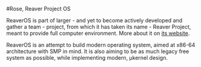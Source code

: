 #Rose, Reaver Project OS

ReaverOS is part of larger - and yet to become actively developed and gather a team - project,
from which it has taken its name - Reaver Project, meant to provide full computer environment.
More about it on [its website](http://reaver-project.org/).

ReaverOS is an attempt to build modern operating system, aimed at x86-64 architecture with
SMP in mind. It is also aiming to be as much legacy free system as possible, while implementing
modern, µkernel design.
